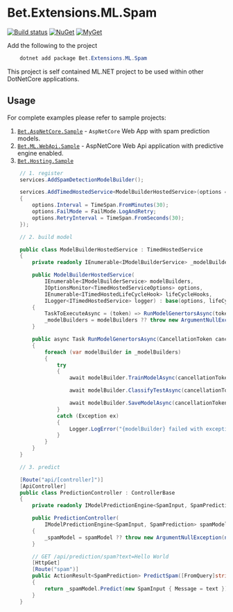 ﻿# Bet.Extensions.ML.Spam

[![Build status](https://ci.appveyor.com/api/projects/status/fo9rakj7s7uhs3ij?svg=true)](https://ci.appveyor.com/project/kdcllc/bet-aspnetcore)
[![NuGet](https://img.shields.io/nuget/v/Bet.Extensions.ML.Spam.svg)](https://www.nuget.org/packages?q=Bet.Extensions.ML.Spam)
[![MyGet](https://img.shields.io/myget/kdcllc/v/Bet.Extensions.ML.Spam.svg?label=myget)](https://www.myget.org/F/kdcllc/api/v2)

Add the following to the project

```csharp
    dotnet add package Bet.Extensions.ML.Spam
```

This project is self contained ML.NET project to be used within other DotNetCore applications.

## Usage

For complete examples please refer to sample projects:

1. [`Bet.AspNetCore.Sample`](../Bet.AspNetCore.Sample/README.md) - `AspNetCore` Web App with spam prediction models.
2. [`Bet.ML.WebApi.Sample`](../Bet.ML.WebApi.Sample/README.md) - AspNetCore Web Api application with predictive engine enabled.
3. [`Bet.Hosting.Sample`](../Bet.Hosting.Sample/README.md)


```csharp
    // 1. register
    services.AddSpamDetectionModelBuilder();

    services.AddTimedHostedService<ModelBuilderHostedService>(options =>
    {
        options.Interval = TimeSpan.FromMinutes(30);
        options.FailMode = FailMode.LogAndRetry;
        options.RetryInterval = TimeSpan.FromSeconds(30);
    });

    // 2. build model

    public class ModelBuilderHostedService : TimedHostedService
    {
        private readonly IEnumerable<IModelBuilderService> _modelBuilders;

        public ModelBuilderHostedService(
            IEnumerable<IModelBuilderService> modelBuilders,
            IOptionsMonitor<TimedHostedServiceOptions> options,
            IEnumerable<ITimedHostedLifeCycleHook> lifeCycleHooks,
            ILogger<ITimedHostedService> logger) : base(options, lifeCycleHooks, logger)
        {
            TaskToExecuteAsync = (token) => RunModelGenertorsAsync(token);
            _modelBuilders = modelBuilders ?? throw new ArgumentNullException(nameof(modelBuilders));
        }

        public async Task RunModelGenertorsAsync(CancellationToken cancellationToken)
        {
            foreach (var modelBuilder in _modelBuilders)
            {
                try
                {
                    await modelBuilder.TrainModelAsync(cancellationToken);

                    await modelBuilder.ClassifyTestAsync(cancellationToken);

                    await modelBuilder.SaveModelAsync(cancellationToken);
                }
                catch (Exception ex)
                {
                    Logger.LogError("{modelBuilder} failed with exception: {message}", modelBuilder.GetType(), ex.Message);
                }
            }
        }
    }

    // 3. predict

    [Route("api/[controller]")]
    [ApiController]
    public class PredictionController : ControllerBase
    {
        private readonly IModelPredictionEngine<SpamInput, SpamPrediction> _spamModel;

        public PredictionController(
            IModelPredictionEngine<SpamInput, SpamPrediction> spamModel)
        {
            _spamModel = spamModel ?? throw new ArgumentNullException(nameof(spamModel));
        }

        // GET /api/prediction/spam?text=Hello World
        [HttpGet]
        [Route("spam")]
        public ActionResult<SpamPrediction> PredictSpam([FromQuery]string text)
        {
            return _spamModel.Predict(new SpamInput { Message = text });
        }
    }

```
